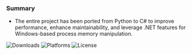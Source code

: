 ### Summary

- The entire project has been ported from Python to C# to improve performance, enhance maintainability, and leverage .NET features for Windows-based process memory manipulation.

![Downloads](https://img.shields.io/github/downloads/Jesewe/cs2-bhop/v1.0.4/total?style=for-the-badge&logo=github&color=D5006D) ![Platforms](https://img.shields.io/badge/platform-Windows-blue?style=for-the-badge&color=D5006D) ![License](https://img.shields.io/github/license/jesewe/cs2-triggerbot?style=for-the-badge&color=D5006D)
